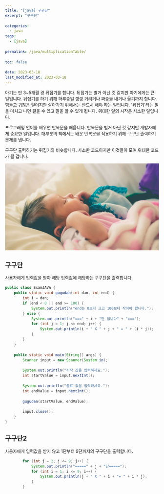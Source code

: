 ```yaml
---
title: "[java] 구구단"
excerpt: "구구단"

categories:
  - java
tags:
  - [java]

permalink: /java/multiplicationTable/

toc: false

date: 2023-03-18
last_modified_at: 2023-03-18
---
```


아기는 만 3~5개월 경 뒤집기를 합니다. 뒤집기는 별거 아닌 것 같지만 아기에게는 큰 일입니다. 뒤집기를 하기 위해 하루종일 낑낑 거리거나 짜증을 내거나 울기까지 합니다. 힘들고 귀찮은 일이지만 살아가기 위해서는 반드시 해야 하는 일입니다. '뒤집기'라는 일을 마치고 나면 걸을 수 있고 말을 할 수 있게 됩니다. 위대한 일의 시작은 사소한 일입니다.

프로그래밍 언어를 배우면 반복문을 배웁니다. 반복문을 별거 아닌 것 같지만 개발자에게 중요한 일입니다. 대부분의 책에서는 배운 반복문을 적용하기 위해 구구단 출력하기 문제를 냅니다.

구구단 출력하기는 뒤집기와 비슷합니다. 사소한 코드이지만 이것들이 모여 위대한 코드가 될 겁니다.

![multiplicationTable](/assets/images/posts_img/multiplicationTable.png)

## 구구단

사용자에게 입력값을 받아 해당 입력값에 해당하는 구구단을 출력합니다.

```java
public class ExamJAVA {
    public static void gugudan(int dan, int end) {
        int i = dan;
        if (end < 0 || end >= 100) {
            System.out.println("end는 0보다 크고 100보다 작아야 합니다.");
        } else {
            System.out.println("===" + i + "단 입니다" + "===");
            for (int j = 1; j <= end; j++) {
                System.out.println(i + " X " + j + " = " + (i * j));
            }
        }
    }

    public static void main(String[] args) {
        Scanner input = new Scanner(System.in);

        System.out.println("시작 값을 입력하세요.");
        int startValue = input.nextInt();

        System.out.println("종료 값을 입력하세요.");
        int endValue = input.nextInt();

        gugudan(startValue, endValue);

        input.close();
    }
}

```

## 구구단2

사용자에게 입력값을 받지 않고 1단부터 9단까지의 구구단을 출력합니다.

```java
        for (int j = 2; j <= 9; j++) {
            System.out.println("=====" + j + "단=====");
            for (int i = 1; i <= 9; i++) {
                System.out.println(j + " X " + i + "= " + i * j);
            }
        }
```
